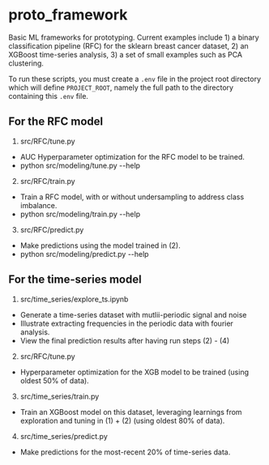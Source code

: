 # proto_framework
Basic ML frameworks for prototyping.  Current examples include 1) a binary classification pipeline
(RFC) for the sklearn breast cancer dataset, 2) an XGBoost time-series analysis, 3) a set of small
examples such as PCA clustering.

To run these scripts, you must create a `.env` file in the project root directory which will define
`PROJECT_ROOT`, namely the full path to the directory containing this `.env` file.

## For the RFC model

1) src/RFC/tune.py
- AUC Hyperparameter optimization for the RFC model to be trained.
- python src/modeling/tune.py --help


2) src/RFC/train.py
- Train a RFC model, with or without undersampling to address class imbalance.
- python src/modeling/train.py --help


3) src/RFC/predict.py
- Make predictions using the model trained in (2).
- python src/modeling/predict.py --help


## For the time-series model

1) src/time_series/explore_ts.ipynb
- Generate a time-series dataset with mutlii-periodic signal and noise
- Illustrate extracting frequencies in the periodic data with fourier analysis.
- View the final prediction results after having run steps (2) - (4)

2) src/RFC/tune.py
- Hyperparameter optimization for the XGB model to be trained (using oldest 50% of data).

3) src/time_series/train.py
- Train an XGBoost model on this dataset, leveraging learnings from exploration and tuning in (1) +
(2) (using oldest 80% of data).

4) src/time_series/predict.py
- Make predictions for the most-recent 20% of time-series data.
